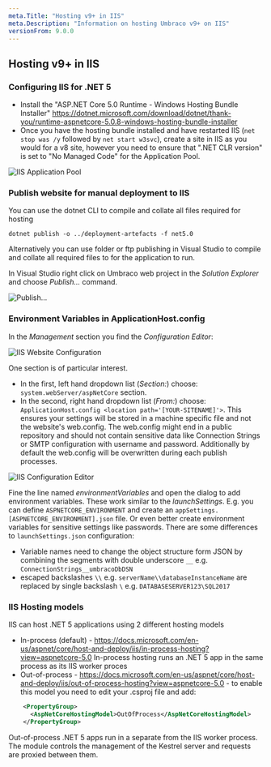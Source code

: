 ```yaml
---
meta.Title: "Hosting v9+ in IIS"
meta.Description: "Information on hosting Umbraco v9+ on IIS"
versionFrom: 9.0.0
---
```


## Hosting v9+ in IIS

### Configuring IIS for .NET 5

 - Install the "ASP.NET Core 5.0 Runtime - Windows Hosting Bundle Installer" https://dotnet.microsoft.com/download/dotnet/thank-you/runtime-aspnetcore-5.0.8-windows-hosting-bundle-installer
 - Once you have the hosting bundle installed and have restarted IIS (`net stop was /y` followed by `net start w3svc`), create a site in IIS as you would for a v8 site, however you need to ensure that ".NET CLR version" is set to "No Managed Code" for the Application Pool.

![IIS Application Pool](images/iis-app-pool-core.png)

### Publish website for manual deployment to IIS

You can use the dotnet CLI to compile and collate all files required for hosting
    
    dotnet publish -o ../deployment-artefacts -f net5.0

Alternatively you can use folder or ftp publishing in Visual Studio to compile and collate all required files to for the application to run.

In Visual Studio right click on Umbraco web project in the *Solution Explorer* and choose *Publish...* command.

![Publish...](images/contextmenu-publish-command.jpg)

### Environment Variables in ApplicationHost.config

In the *Management* section you find the *Configuration Editor*:

![IIS Website Configuration](images/iis-core-website-config.png)

One section is of particular interest.
- In the first, left hand dropdown list (*Section:*) choose: `system.webServer/aspNetCore` section.
- In the second, right hand dropdown list (*From:*) choose: `ApplicationHost.config <location path='[YOUR-SITENAME]'>`. This ensures your settings will be stored in a machine specific file and not the website's web.config. The web.config might end in a public repository and should not contain sensitive data like Connection Strings or SMTP configuration with username and password. Additionally by default the web.config will be overwritten during each publish processes.

![IIS Configuration Editor](images/iis-environment-variables.png)

Fine the line named *environmentVariables* and open the dialog to add environment variables. These work similar to the *launchSettings*. E.g. you can define `ASPNETCORE_ENVIRONMENT` and create an `appSettings.[ASPNETCORE_ENVIRONMENT].json` file. Or even better create environment variables for sensitive settings like passwords. There are some differences to `launchSettings.json` configuration:
- Variable names need to change the object structure form JSON by combining the segments with double underscore `__` e.g. `ConnectionStrings__umbracoDbDSN`
- escaped backslashes `\\` e.g. `serverName\\databaseInstanceName` are replaced by single backslash `\` e.g. `DATABASESERVER123\SQL2017`

### IIS Hosting models

IIS can host .NET 5 applications using 2 different hosting models

- In-process (default) - https://docs.microsoft.com/en-us/aspnet/core/host-and-deploy/iis/in-process-hosting?view=aspnetcore-5.0
In-process hosting runs an .NET 5 app in the same process as its IIS worker proces
- Out-of-process - https://docs.microsoft.com/en-us/aspnet/core/host-and-deploy/iis/out-of-process-hosting?view=aspnetcore-5.0 - to enable this model you need to edit your .csproj file and add:
```XML
    <PropertyGroup>
      <AspNetCoreHostingModel>OutOfProcess</AspNetCoreHostingModel>
    </PropertyGroup>
```
Out-of-process .NET 5 apps run in a separate from the IIS worker process. The module controls the management of the Kestrel server and requests are proxied between them.
